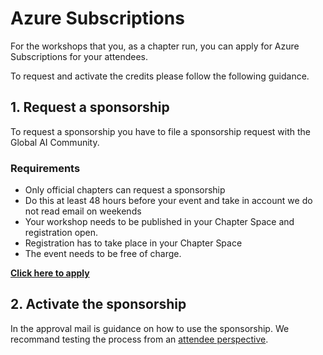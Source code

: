 # Azure Subscriptions

For the workshops that you, as a chapter run, you can apply for Azure Subscriptions for your attendees. 

To request and activate the credits please follow the following guidance.

## 1. Request a sponsorship

To request a sponsorship you have to file a sponsorship request with the Global AI Community.


### Requirements
- Only official chapters can request a sponsorship
- Do this at least 48 hours before your event and take in account we do not read email on weekends
- Your workshop needs to be published in your Chapter Space and registration open.
- Registration has to take place in your Chapter Space
- The event needs to be free of charge.

**[Click here to apply]( https://gaic.io/azurecredits/)**


## 2. Activate the sponsorship
In the approval mail is guidance on how to use the sponsorship. We recommand testing the process from an [attendee perspective](./azure-client.md). 